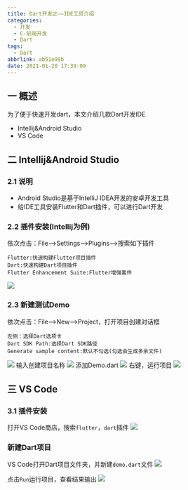 ```yaml
---
title: Dart开发之——IDE工具介绍
categories:
  - 开发
  - C-前端开发
  - Dart
tags:
  - Dart
abbrlink: ab51e99b
date: 2021-01-20 17:39:00
---
```

## 一 概述

为了便于快速开发dart，本文介绍几款Dart开发IDE

* Intellij&Android Studio
* VS Code

<!--more-->

## 二 Intellij&Android Studio

### 2.1 说明

* Android Studio是基于IntelliJ IDEA开发的安卓开发工具
* 给IDE工具安装Flutter和Dart插件，可以进行Dart开发

### 2.2 插件安装(Intellij为例)

依次点击：File—>Settings—>Plugins—>搜索如下插件

  ```
  Flutter:快速构建Flutter项目插件
  Dart:快速构建Dart项目插件
  Flutter Enhancement Suite:Flutter增强套件
  ```
![][1]
### 2.3 新建测试Demo

依次点击：File—>New—>Project，打开项目创建对话框

  ```
  左侧：选择Dart选项卡
  Dart SDK Path:选择Dart SDK路径
  Generate sample content:默认不勾选(勾选会生成多余文件)
  ```
![][2]
输入创建项目名称
![][3]
添加Demo.dart
![][4]
右键，运行项目
![][5]
## 三 VS Code

### 3.1 插件安装

打开VS Code商店，搜索`flutter`，`dart`插件
![][6]

###  新建Dart项目

VS Code打开Dart项目文件夹，并新建`demo.dart`文件
![][7]

点击`Run`运行项目，查看结果输出
![][8]



[1]:https://jsd.onmicrosoft.cn/gh/PGzxc/CDN/blog-dart/dart-intellij-plugin-install.png
[2]:https://jsd.onmicrosoft.cn/gh/PGzxc/CDN/blog-dart/dart-intellij-dart-project-create.png
[3]:https://jsd.onmicrosoft.cn/gh/PGzxc/CDN/blog-dart/dart-intellij-create-project-demo.png
[4]:https://jsd.onmicrosoft.cn/gh/PGzxc/CDN/blog-dart/dart-intellij-demo-code.png
[5]:https://jsd.onmicrosoft.cn/gh/PGzxc/CDN/blog-dart/dart-intellij-code-run.png
[6]:https://jsd.onmicrosoft.cn/gh/PGzxc/CDN/blog-dart/dart-vscode-plugin-dart-search.png
[7]:https://jsd.onmicrosoft.cn/gh/PGzxc/CDN/blog-dart/dart-vscode-project-create.png
[8]:https://jsd.onmicrosoft.cn/gh/PGzxc/CDN/blog-dart/dart-vscode-ide-code-run.png
